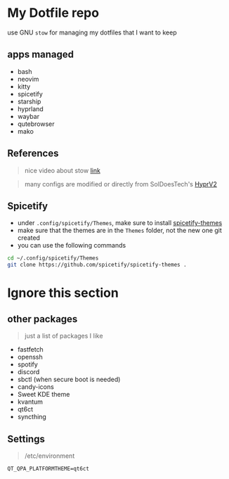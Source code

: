 # My Dotfile repo
use GNU `stow` for managing my dotfiles that I want to keep

## apps managed
- bash
- neovim
- kitty
- spicetify
- starship
- hyprland
- waybar
- qutebrowser
- mako

## References

> nice video about stow [link](https://www.youtube.com/watch?v=y6XCebnB9gs&ab_channel=DreamsofAutonomy)

> many configs are modified or directly from SolDoesTech's [HyprV2](https://github.com/SolDoesTech/HyprV2)

## Spicetify
- under `.config/spicetify/Themes`, make sure to install [spicetify-themes](https://github.com/spicetify/spicetify-themes)
- make sure that the themes are in the `Themes` folder, not the new one git created
- you can use the following commands
```bash
cd ~/.config/spicetify/Themes
git clone https://github.com/spicetify/spicetify-themes .
```
# Ignore this section

## other packages
> just a list of packages I like
- fastfetch 
- openssh
- spotify
- discord
- sbctl (when secure boot is needed)
- candy-icons
- Sweet KDE theme
- kvantum
- qt6ct
- syncthing

## Settings
> /etc/environment

`QT_QPA_PLATFORMTHEME=qt6ct`
